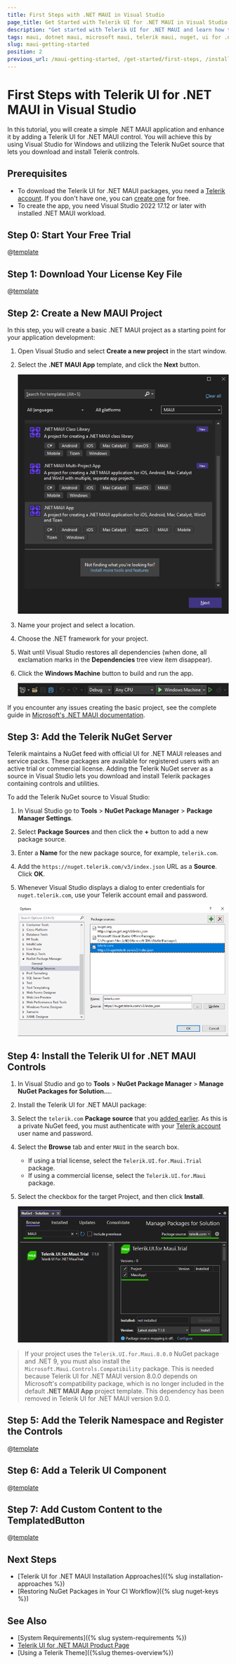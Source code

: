 ```yaml
---
title: First Steps with .NET MAUI in Visual Studio
page_title: Get Started with Telerik UI for .NET MAUI in Visual Studio
description: "Get started with Telerik UI for .NET MAUI and learn how to install and use the controls by utilizing the Telerik NuGet Server and Visual Studio."
tags: maui, dotnet maui, microsoft maui, telerik maui, nuget, ui for .net maui, macos, install
slug: maui-getting-started
position: 2
previous_url: /maui-getting-started, /get-started/first-steps, /installation/windows/install-msi, /first-steps, /get-started/windows/first-steps-msi, /get-started/windows/first-steps-nuget
---
```


# First Steps with Telerik UI for .NET MAUI in Visual Studio

In this tutorial, you will create a simple .NET MAUI application and enhance it by adding a Telerik UI for .NET MAUI control. You will achieve this by using Visual Studio for Windows and utilizing the Telerik NuGet source that lets you download and install Telerik controls.

## Prerequisites

* To download the Telerik UI for .NET MAUI packages, you need a [Telerik account](https://www.telerik.com/account/). If you don't have one, you can [create one](https://www.telerik.com/account/) for free.
* To create the app, you need Visual Studio 2022 17.12 or later with installed .NET MAUI workload.

## Step 0: Start Your Free Trial

@[template](/_contentTemplates/get-started.md#start-free-trial)

## Step 1: Download Your License Key File

@[template](/_contentTemplates/get-started.md#license-key-download-win)

## Step 2: Create a New MAUI Project

In this step, you will create a basic .NET MAUI project as a starting point for your application development:

1. Open Visual Studio and select **Create a new project** in the start window.

1. Select the **.NET MAUI App** template, and click the **Next** button.

   ![Telerik UI for .NET MAUI - create new MAUI project in Visual Studio](./images/gs-vs-create-maui-app.png)
   
1. Name your project and select a location.

1. Choose the .NET framework for your project.

1. Wait until Visual Studio restores all dependencies (when done, all exclamation marks in the **Dependencies** tree view item disappear).

1. Click the **Windows Machine** button to build and run the app.

   ![Telerik UI for .NET MAUI - create new MAUI project in Visual Studio](./images/gs-vs-build-run.png)

If you encounter any issues creating the basic project, see the complete guide in <a href="https://learn.microsoft.com/en-us/dotnet/maui/get-started/first-app?pivots=devices-windows&view=net-maui-8.0&tabs=vswin" target="_blank">Microsoft's .NET MAUI documentation</a>.

## Step 3: Add the Telerik NuGet Server

Telerik maintains a NuGet feed with official UI for .NET MAUI releases and service packs. These packages are available for registered users with an active trial or commercial license. Adding the Telerik NuGet server as a source in Visual Studio lets you download and install Telerik packages containing controls and utilities.

To add the Telerik NuGet source to Visual Studio:

1. In Visual Studio go to **Tools** > **NuGet Package Manager** > **Package Manager Settings**.

1. Select **Package Sources** and then click the **+** button to add a new package source.

1. Enter a **Name** for the new package source, for example, `telerik.com`.

1. Add the `https://nuget.telerik.com/v3/index.json` URL as a **Source**. Click **OK**.

1. Whenever Visual Studio displays a dialog to enter credentials for `nuget.telerik.com`, use your Telerik account email and password.

	![Add the Telerik NuGet Feed in Visual Studio](./images/telerik-nuget-feed.png)

## Step 4: Install the Telerik UI for .NET MAUI Controls

1. In Visual Studio and go to **Tools** > **NuGet Package Manager** > **Manage NuGet Packages for Solution...**.

2. Install the Telerik UI for .NET MAUI package:

  1. Select the `telerik.com` **Package source** that you [added earlier](#step-2-add-the-telerik-nuget-server). As this is a private NuGet feed, you must authenticate 
  with your [Telerik account](https://www.telerik.com/account/) user name and password.

  1. Select the **Browse** tab and enter `MAUI` in the search box.

		* If using a trial license, select the `Telerik.UI.for.Maui.Trial` package.
		* If using a commercial license, select the `Telerik.UI.for.Maui` package.
  
  1. Select the checkbox for the target Project, and then click **Install**.

	 ![Add Telerik UI for .NET MAUI package to the project](./images/gs-select-nuget-package.png)

> If your project uses the `Telerik.UI.for.Maui.8.0.0` NuGet package and .NET 9, you must also install the `Microsoft.Maui.Controls.Compatibility` package. This is needed because Telerik UI for .NET MAUI version 8.0.0 depends on Microsoft's compatibility package, which is no longer included in the default **.NET MAUI App** project template. This dependency has been removed in Telerik UI for .NET MAUI version 9.0.0.

## Step 5: Add the Telerik Namespace and Register the Controls

@[template](/_contentTemplates/get-started.md#add-namespace-register-controls)

## Step 6: Add a Telerik UI Component

@[template](/_contentTemplates/get-started.md#add-telerik-component)

## Step 7: Add Custom Content to the TemplatedButton

@[template](/_contentTemplates/get-started.md#add-custom-content)

## Next Steps

* [Telerik UI for .NET MAUI Installation Approaches]({% slug installation-approaches %})
* [Restoring NuGet Packages in Your CI Workflow]({% slug nuget-keys %})

## See Also

* [System Requirements]({% slug system-requirements %})
* [Telerik UI for .NET MAUI Product Page](https://www.telerik.com/maui-ui)
* [Using a Telerik Theme]({%slug themes-overview%})
